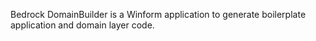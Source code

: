 Bedrock DomainBuilder is a Winform application to generate boilerplate application and domain layer code.
